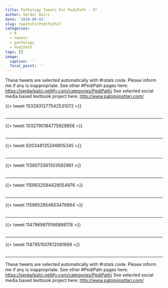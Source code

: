 ```yaml
---
title: Pathology Tweets For PediPath - 37
author: Serdar Balci
date: '2019-09-02'
slug: tweetsForPediPath37
categories:
  - R
  - tweets
  - pathology
  - PediPath
tags: []
image:
  caption: ''
  focal_point: ''
---
```



These tweets are selected automatically with #rstats code. Please inform me if any is inappropriate.
See other #PediPath pages here: https://serdarbalci.netlify.com/categories/PediPath/ 
See selected social media based textbook project here: http://www.patolojinotlari.com/

{{< tweet 1032831277542531072 >}}
<br>
<br>
<hr>
{{< tweet 1032790184775929858 >}}
<br>
<br>
<hr>
{{< tweet 920348135246905345 >}}
<br>
<br>
<hr>
{{< tweet 1138073361303592961 >}}
<br>
<br>
<hr>
{{< tweet 1159932594429054976 >}}
<br>
<br>
<hr>
{{< tweet 1159852854653476864 >}}
<br>
<br>
<hr>
{{< tweet 1147969879166898178 >}}
<br>
<br>
<hr>
{{< tweet 1147951507612061698 >}}
<br>
<br>
<hr>


These tweets are selected automatically with #rstats code. Please inform me if any is inappropriate.
See other #PediPath pages here: https://serdarbalci.netlify.com/categories/PediPath/ 
See selected social media based textbook project here: http://www.patolojinotlari.com/
